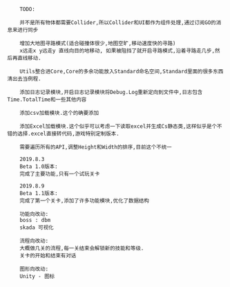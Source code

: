 ﻿		TODO:

		并不是所有物体都需要Collider,所以Collider和UI都作为组件处理,通过订阅GO的消息来进行同步

		增加大地图寻路模式(适合碰撞体很少,地图空旷,移动速度快的寻路)
		x远走x y远走y 直线向目的地移动, 如果被阻挡了就开启寻路模式,沿着寻路走几步,然后再直线移动.

		Utils整合进Core,Core的多余功能放入Standard命名空间,Standard里面的很多东西清出去当例程.

		添加日志记录模块,开启日志记录模块将Debug.Log重新定向到文件中,日志包含Time.TotalTime和一些其他内容

		添加csv加载模块.这个的确要添加

		添加Excel加载模块.这个似乎可以考虑一下读取excel并生成Cs静态类,这样似乎是个不错的选择.excel直接转代码,游戏特别定制版本.

		需要遍历所有的API,调整Height和Width的排序,目前这个不统一

		2019.8.3
		Beta 1.0版本:
		完成了主要功能,只有一个试玩关卡

		2019.8.9
		Beta 1.1版本:
		完成了第一个关卡,添加了许多功能模块,优化了数据结构

		功能向改动:
		boss : dbm
		skada 可视化

		流程向改动:
		大概做几关的流程,每一关结束会解锁新的技能和等级.
		关卡的开始和结束有对话

		图形向改动:
		Unity - 图标



